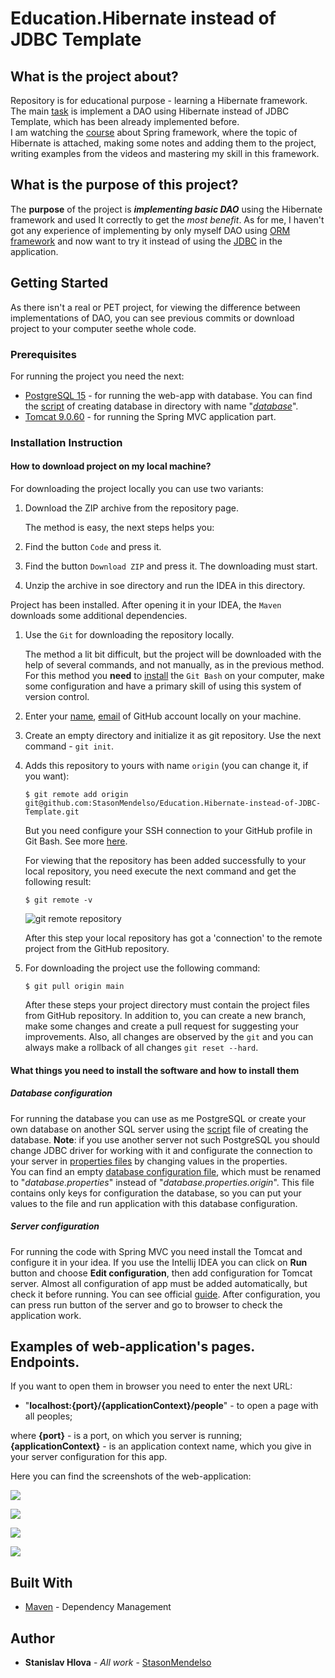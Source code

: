 # Education.Hibernate instead of JDBC Template

## What is the project about?

Repository is for educational purpose - learning a Hibernate framework. The main [task](Technical%20task.pdf) 
is implement a DAO using Hibernate instead of JDBC Template, which has been already implemented before. 
<br>
I am watching the [course][1] about Spring framework, where the topic of Hibernate is attached,
making some notes and adding them to the project, writing examples from the
videos and mastering my skill in this framework.

## What is the purpose of this project?

The **purpose** of the project is ***implementing basic DAO*** using the Hibernate framework and
used It correctly to get the *most benefit*. As for me, I haven't got any experience of
implementing by only myself DAO using [ORM framework][2] and now want to try it instead of using
the [JDBC][3] in the application.

## Getting Started

As there isn't a real or PET project, for viewing the difference between implementations of DAO, 
you can see previous commits or download project to your computer seethe whole code.

### Prerequisites

For running the project you need the next:

* [PostgreSQL 15](https://www.postgresql.org/) - for running the web-app with database.
  You can find the [script](database/dump.sql) of creating database in directory with name "*[database](database)*".
* [Tomcat 9.0.60](https://tomcat.apache.org/) - for running the Spring MVC application part.

### Installation Instruction

#### How to download project on my local machine?

For downloading the project locally you can use two variants:

1. Download the ZIP archive from the repository page.

   The method is easy, the next steps helps you:
1. Find the button `Code` and press it.
2. Find the button `Download ZIP` and press it. The downloading must start.
3. Unzip the archive in soe directory and run the IDEA in this directory.

Project has been installed. After opening it in your IDEA, the `Maven` downloads
some additional dependencies.

1. Use the `Git` for downloading the repository locally.

   The method a lit bit difficult, but the project will be downloaded with the help
   of several commands, and not manually, as in the previous method. For this method
   you **need** to [install][4] the `Git Bash` on your computer, make some configuration and have a primary skill of
   using this system of version control.
2. Enter your [name][5], [email][6] of GitHub account locally on your machine.
3. Create an empty directory and initialize it as git repository. Use the next
   command - `git init`.
4. Adds this repository to yours with name `origin` (you can change it, if you want):
    ```
   $ git remote add origin git@github.com:StasonMendelso/Education.Hibernate-instead-of-JDBC-Template.git
   ```
   But you need configure your SSH connection to your GitHub profile in Git Bash. See more [here][7].

   For viewing that the repository has been added successfully to your local
   repository, you need execute the next command and get the following result:
   ```
   $ git remote -v
   ```
   ![git remote repository](images/img.png)

   After this step your local repository has got a 'connection' to the remote
   project from the GitHub repository.
5. For downloading the project use the following command:
   ```
   $ git pull origin main
   ```
   After these steps your project directory must contain the project files from
   GitHub repository. In addition to, you can create a new branch, make some
   changes and create a pull request for suggesting your improvements. Also, all
   changes are observed by the `git` and you can always make a rollback of
   all changes `git reset --hard`.

#### What things you need to install the software and how to install them


##### Database configuration

For running the database you can use as me PostgreSQL or create your own database on another SQL server
using the [script](database/dump.sql) file of creating the database. 
**Note**: if you use another server not such PostgreSQL
you should change JDBC driver for working with it and configurate the connection to your server in
[properties files](src/main/resources/) by changing values in the properties.
<br>
You can find an empty [database configuration file](src/main/resources/database.properties.origin),
which must be renamed to "*database.properties*" instead of "*database.properties.origin*". This file
contains only keys for configuration the database, so you can put your values to the file and run
application with this database configuration.

##### Server configuration
For running the code with Spring MVC you need install the Tomcat and configure it
in your idea. If you use the Intellij IDEA you can click on **Run** button and choose **Edit configuration**,
then add configuration for Tomcat server. Almost all configuration of app must be added
automatically, but check it before running. You can see
official [guide](https://www.youtube.com/watch?v=ThBw3WBTw9Q&ab_channel=IntelliJIDEAbyJetBrains).
After configuration, you can press run button of the server and go to browser to check the application work.


## Examples of web-application's pages. Endpoints.

If you want to open them in browser you need to enter the next URL:
* "**localhost:{port}/{applicationContext}/people**" - to open a page with all peoples;

where  **{port}** - is a port, on which you server is running; **{applicationContext}** - is an application
context name, which you give in your server configuration for this app.

Here you can find the screenshots of the web-application:

![](images/examples/People.png)

![](images/examples/Person.png)

![](images/examples/New%20person.png)

![](images/examples/Edit%20person.png)
## Built With

* [Maven](https://maven.apache.org/) - Dependency Management

## Author

* **Stanislav Hlova** - *All work* - [StasonMendelso](https://github.com/StasonMendelso)

[1]:https://www.udemy.com/course/spring-alishev/

[2]:https://en.wikipedia.org/wiki/Object%E2%80%93relational_mapping

[3]:https://en.wikipedia.org/wiki/Java_Database_Connectivity

[4]:https://git-scm.com/downloads

[5]:https://docs.github.com/en/get-started/getting-started-with-git/setting-your-username-in-git

[6]:https://docs.github.com/en/account-and-profile/setting-up-and-managing-your-personal-account-on-github/managing-email-preferences/setting-your-commit-email-address

[7]:https://docs.github.com/en/authentication/connecting-to-github-with-ssh